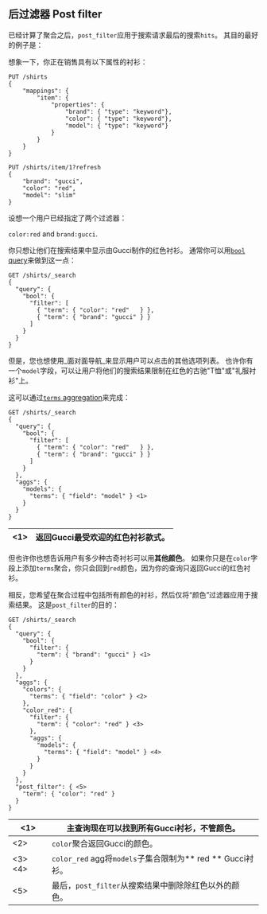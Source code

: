 ## 后过滤器 Post filter

已经计算了聚合之后，`post_filter`应用于搜索请求最后的搜索`hits`。 其目的最好的例子是：

想象一下，你正在销售具有以下属性的衬衫：
    
    
    PUT /shirts
    {
        "mappings": {
            "item": {
                "properties": {
                    "brand": { "type": "keyword"},
                    "color": { "type": "keyword"},
                    "model": { "type": "keyword"}
                }
            }
        }
    }
    
    PUT /shirts/item/1?refresh
    {
        "brand": "gucci",
        "color": "red",
        "model": "slim"
    }

设想一个用户已经指定了两个过滤器：

`color:red` and `brand:gucci`. 

你只想让他们在搜索结果中显示由Gucci制作的红色衬衫。 通常你可以用[`bool` query](query-dsl-bool-query.html)来做到这一点：
    
    
    GET /shirts/_search
    {
      "query": {
        "bool": {
          "filter": [
            { "term": { "color": "red"   } },
            { "term": { "brand": "gucci" } }
          ]
        }
      }
    }

但是，您也想使用_面对面导航_来显示用户可以点击的其他选项列表。 也许你有一个`model`字段，可以让用户将他们的搜索结果限制在红色的古驰"T恤"或"礼服衬衫"上。

这可以通过[`terms` aggregation](search-aggregations-bucket-terms-aggregation.html)来完成：
    
    
    GET /shirts/_search
    {
      "query": {
        "bool": {
          "filter": [
            { "term": { "color": "red"   } },
            { "term": { "brand": "gucci" } }
          ]
        }
      },
      "aggs": {
        "models": {
          "terms": { "field": "model" } <1>
        }
      }
    }

<1>| 返回Gucci最受欢迎的红色衬衫款式。     
---|---  

但也许你也想告诉用户有多少种古奇衬衫可以用**其他颜色**。 如果你只是在`color`字段上添加`terms`聚合，你只会回到`red`颜色，因为你的查询只返回Gucci的红色衬衫。

相反，您希望在聚合过程中包括所有颜色的衬衫，然后仅将“颜色”过滤器应用于搜索结果。 这是`post_filter`的目的：
    
    
    GET /shirts/_search
    {
      "query": {
        "bool": {
          "filter": {
            "term": { "brand": "gucci" } <1>
          }
        }
      },
      "aggs": {
        "colors": {
          "terms": { "field": "color" } <2>
        },
        "color_red": {
          "filter": {
            "term": { "color": "red" } <3>
          },
          "aggs": {
            "models": {
              "terms": { "field": "model" } <4>
            }
          }
        }
      },
      "post_filter": { <5>
        "term": { "color": "red" }
      }
    }

<1>| 主查询现在可以找到所有Gucci衬衫，不管颜色。     
---|---    
<2>| `color`聚合返回Gucci的颜色。    
<3> <4>| `color_red` agg将`models`子集合限制为** red ** Gucci衬衫。     
<5>| 最后，`post_filter`从搜索结果中删除除红色以外的颜色。
